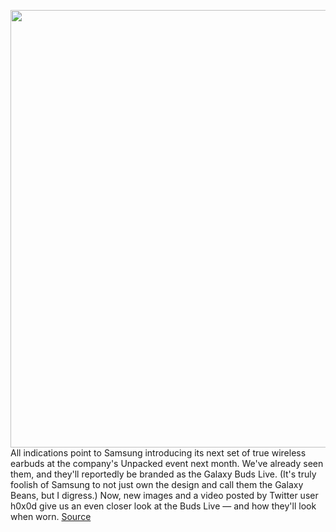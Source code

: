 <img src='https://cdn.vox-cdn.com/thumbor/XFDMcQhQrm40Srh1X8404vqWRiw=/0x0:1200x675/1200x800/filters:focal(680x213:872x405)/cdn.vox-cdn.com/uploads/chorus_image/image/67073195/D22A6F77_68BA_4737_9753_7BE0B13DD46D.0.png' width='700px' /><br/>
All indications point to Samsung introducing its next set of true wireless earbuds at the company's Unpacked event next month. We've already seen them, and they'll reportedly be branded as the Galaxy Buds Live. (It's truly foolish of Samsung to not just own the design and call them the Galaxy Beans, but I digress.) Now, new images and a video posted by Twitter user h0x0d give us an even closer look at the Buds Live — and how they'll look when worn.
<a href='https://www.theverge.com/2020/7/17/21328831/samsung-galaxy-buds-live-design-beans-photos-leak'> Source <a/>